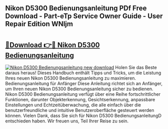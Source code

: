 ## Nikon D5300 Bedienungsanleitung PDf Free Download - Part-eTp Service Owner Guide - User Repair Edition WNljm

# <h2><a href="http://df4w2u.blite.top/?on=Nikon+D5300+Bedienungsanleitung">🔗Download 👉🔴 Nikon D5300 Bedienungsanleitung</a></h2>

[![Nikon D5300 Bedienungsanleitung new download](https://i.imgur.com/lujVjoI.png)](http://df4w2u.blite.top/?on=Nikon+D5300+Bedienungsanleitung)
Holen Sie das Beste daraus heraus! Dieses Handbuch enthält Tipps und Tricks, um die Leistung Ihres neuen Nikon D5300 Bedienungsanleitung zu maximieren. Bedienungsanleitung für Anfänger Diese Anleitung richtet sich an Anfänger, um Ihren neuen Nikon D5300 Bedienungsanleitung sicher zu bedienen. Nikon D5300 Bedienungsanleitung verfügt über eine Reihe fortschrittlicher Funktionen, darunter Objekterkennung, Gesichtserkennung, anpassbare Einstellungen und Echtzeitüberwachung, die alle einfach über die benutzerfreundliche und intuitive Benutzeroberfläche gesteuert werden können. Vielen Dank, dass Sie sich für Nikon D5300 BedienungsanleitungD entschieden haben. Wir freuen uns, Teil Ihrer Reise zu sein.

